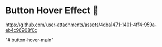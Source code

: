  # Button Hover Effect 🤩


 
https://github.com/user-attachments/assets/4dba1471-1401-4ff4-959a-eb4c96908f0c

"# button-hover-main" 
